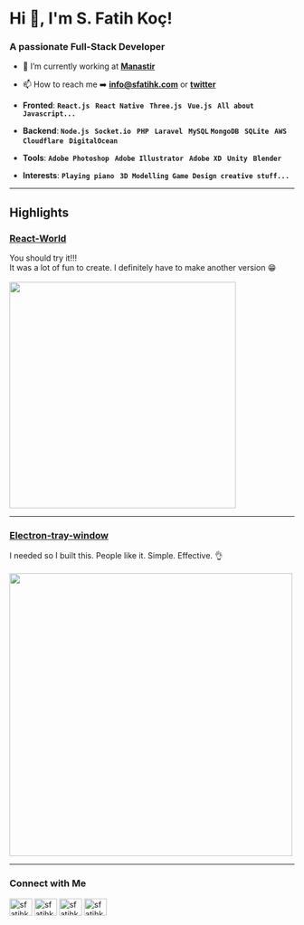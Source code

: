 # Hi 👋, I'm S. Fatih Koç!

### A passionate Full-Stack Developer

- 🔭 I’m currently working at [**Manastir**](https://manastir.net/)

- 📫 How to reach me ➡️ **info@sfatihk.com** or [**twitter**](https://twitter.com/sfatihk)

- **Fronted**: <b> ```React.js``` &nbsp; ```React Native``` &nbsp; ```Three.js``` &nbsp; ```Vue.js``` &nbsp; ```All about Javascript...```</b><br>

- **Backend**:<b> ```Node.js``` &nbsp; ```Socket.io``` &nbsp; ```PHP``` &nbsp; ```Laravel``` &nbsp; ```MySQL``` ```MongoDB``` &nbsp; ```SQLite``` &nbsp; ```AWS``` &nbsp; ```Cloudflare``` &nbsp; ```DigitalOcean```</b><br>

- **Tools**: <b> ```Adobe Photoshop``` &nbsp; ```Adobe Illustrator``` &nbsp; ```Adobe XD``` &nbsp; ```Unity``` &nbsp; ```Blender```</b><br>
- **Interests**: <b> ```Playing piano``` &nbsp; ```3D Modelling```  &nbsp;```Game Design```  &nbsp;```creative stuff...```</b>

 </b>
<p>
  
---

## Highlights

### [React-World](https://sfatihk.github.io/react-world/#)

You should try it!!! <br>
It was a lot of fun to create. I definitely have to make another version 😁
<br><br>
[<img src="https://raw.githubusercontent.com/sfatihk/react-world/master/resources/preview.gif" width="400"/>](https://sfatihk.github.io/react-world/#)

---

### [Electron-tray-window](https://github.com/sfatihk/electron-tray-window)
I needed so I built this. People like it. Simple. Effective. 👌
<br><br>
[<img src="https://raw.githubusercontent.com/sfatihk/electron-tray-window/master/resources/showcase.gif" width="500"/>](https://github.com/sfatihk/electron-tray-window)

---


<h3>Connect with Me</h3>
<a href="https://twitter.com/sfatihk" target="blank"><img align="center" src="https://cdn.jsdelivr.net/npm/simple-icons@3.0.1/icons/twitter.svg" alt="sfatihk" height="30" width="40" /></a>
<a href="https://linkedin.com/in/sfatihk" target="blank"><img align="center" src="https://cdn.jsdelivr.net/npm/simple-icons@3.0.1/icons/linkedin.svg" alt="sfatihk" height="30" width="40" /></a>
<a href="https://profile.codersrank.io/user/sfatihk" target="blank"><img align="center" src="https://cdn.jsdelivr.net/npm/simple-icons@3.0.1/icons/codersrank.svg" alt="sfatihk" height="30" width="40" /></a>
<a href="https://www.producthunt.com/@sfatihk" target="blank"><img align="center" src="https://cdn.jsdelivr.net/npm/simple-icons@3.0.1/icons/producthunt.svg" alt="sfatihk" height="30" width="40" /></a>

